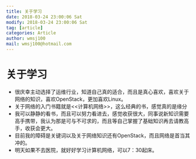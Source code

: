 ```yaml
---
title: 关于学习
date: 2018-03-24 23:00:06 Sat
modify: 2018-03-24 23:00:06 Sat
tag: [article]
categories: Article
author: wmsj100
mail: wmsj100@hotmail.com
---
```


# 关于学习
- 很庆幸主动选择了运维行业，知道自己真的适合，而且是真心喜欢，喜欢关于网络的知识，喜欢OpenStack，更加喜欢Linux。
- 关于网络的入门书籍就是<<计算机网络>>，这么经典的书，感觉真的是缘分
- 我可以静静的看书，而且可以努力看进去，感觉收获很大，同事说新知识需要高手携带，我认为那是可与不可求的，而且等自己掌握了基础知识再去请教高手，收获会更大。
- 目前我的障碍是关键词以及关于网络知识还有OpenStack，而且网络是首当其冲的。
- 明天如果不去医院，就好好学习计算机网络，可以7：30起床。
